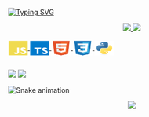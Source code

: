 <a href="https://git.io/typing-svg"><img src="https://readme-typing-svg.demolab.com?font=Fira+Code&weight=700&size=28&duration=5010&pause=1000&color=F7723C&multiline=true&width=435&lines=Hi+guys.+I'm+Oberd%C3%A3" alt="Typing SVG" /></a>
<div align="center">
  <a href="https://github.com/DankaFreitas">
  <img height="180em" src="https://github-readme-stats.vercel.app/api?username=DankaFreitas&show_icons=true&theme=swift&include_all_commits=true&count_private=true"/>
  <img height="180em" src="https://github-readme-stats.vercel.app/api/top-langs/?username=DankaFreitas&layout=compact&langs_count=7&theme=swift"/>
</div>
<div style="display: inline_block"><br>
  <img align="center" alt="Oberdã-Js" height="30" width="40" src="https://raw.githubusercontent.com/devicons/devicon/master/icons/javascript/javascript-plain.svg">
  <img align="center" alt="Oberdã-Ts" height="30" width="40" src="https://raw.githubusercontent.com/devicons/devicon/master/icons/typescript/typescript-plain.svg">
  <img align="center" alt="Oberdã-HTML" height="30" width="40" src="https://raw.githubusercontent.com/devicons/devicon/master/icons/html5/html5-original.svg">
  <img align="center" alt="Oberdã-CSS" height="30" width="40" src="https://raw.githubusercontent.com/devicons/devicon/master/icons/css3/css3-original.svg">
  <img align="center" alt="Oberdã-Python" height="30" width="40" src="https://raw.githubusercontent.com/devicons/devicon/master/icons/python/python-original.svg">
 
 </div>
  
  ##
  
<div>
   <a href = "mailto:freitas.thebest@gmail.com"><img src="https://img.shields.io/badge/-Gmail-%23333?style=for-the-badge&logo=gmail&logoColor=white" target="_blank"></a>
  <a href="https://www.https://www.linkedin.com/in/carlos-oberd%C3%A3-freitas/" target="_blank"><img src="https://img.shields.io/badge/-LinkedIn-%230077B5?style=for-the-badge&logo=linkedin&logoColor=white" target="_blank"></a> 
  
  ![Snake animation](https://github.com/DankaFreitas/DankaFreitas/blob/output/github-contribution-grid-snake.svg)
 
</div>

  
  <div align="center">
<img src="https://user-images.githubusercontent.com/112282369/204058066-c9a3d18c-f3d1-4c64-ac05-1d57948dce9d.jpeg" width="400px" />
  </div>
